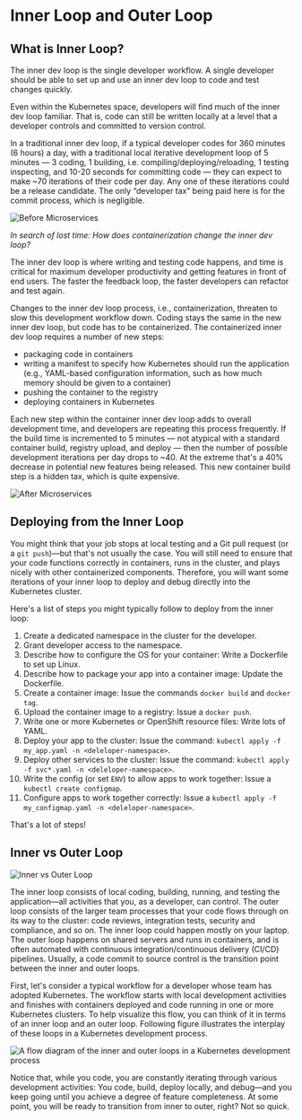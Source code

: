# Inner Loop and Outer Loop

## What is Inner Loop?

The inner dev loop is the single developer workflow. A single developer should be able to set up and use an inner dev loop to code and test changes quickly.

Even within the Kubernetes space, developers will find much of the inner dev loop familiar. That is, code can still be written locally at a level that a developer controls and committed to version control.

In a traditional inner dev loop, if a typical developer codes for 360 minutes (6 hours) a day, with a traditional local iterative development loop of 5 minutes — 3 coding, 1 building, i.e. compiling/deploying/reloading, 1 testing inspecting, and 10-20 seconds for committing code — they can expect to make ~70 iterations of their code per day. Any one of these iterations could be a release candidate. The only “developer tax” being paid here is for the commit process, which is negligible.

![Before Microservices](./images/local-development-3.png)

*In search of lost time: How does containerization change the inner dev loop?*

The inner dev loop is where writing and testing code happens, and time is critical for maximum developer productivity and getting features in front of end users. The faster the feedback loop, the faster developers can refactor and test again.

Changes to the inner dev loop process, i.e., containerization, threaten to slow this development workflow down. Coding stays the same in the new inner dev loop, but code has to be containerized. The containerized inner dev loop requires a number of new steps:

- packaging code in containers
- writing a manifest to specify how Kubernetes should run the application (e.g., YAML-based configuration information, such as how much memory should be given to a container)
- pushing the container to the registry
- deploying containers in Kubernetes

Each new step within the container inner dev loop adds to overall development time, and developers are repeating this process frequently. If the build time is incremented to 5 minutes — not atypical with a standard container build, registry upload, and deploy — then the number of possible development iterations per day drops to ~40. At the extreme that's a 40% decrease in potential new features being released. This new container build step is a hidden tax, which is quite expensive.

![After Microservices](./images/local-development-4.png)

## Deploying from the Inner Loop

You might think that your job stops at local testing and a Git pull request (or a `git push`)—but that's not usually the case. You will still need to ensure that your code functions correctly in containers, runs in the cluster, and plays nicely with other containerized components. Therefore, you will want some iterations of your inner loop to deploy and debug directly into the Kubernetes cluster.

Here's a list of steps you might typically follow to deploy from the inner loop:

1. Create a dedicated namespace in the cluster for the developer.
1. Grant developer access to the namespace.
1. Describe how to configure the OS for your container: Write a Dockerfile to set up Linux.
1. Describe how to package your app into a container image: Update the Dockerfile.
1. Create a container image: Issue the commands `docker build` and `docker tag`.
1. Upload the container image to a registry: Issue a `docker push`.
1. Write one or more Kubernetes or OpenShift resource files: Write lots of YAML.
1. Deploy your app to the cluster: Issue the command: `kubectl apply -f my_app.yaml -n <deleloper-namespace>`.
1. Deploy other services to the cluster: Issue the command: `kubectl apply -f svc*.yaml -n <deleloper-namespace>`.
1. Write the config (or set `ENV`) to allow apps to work together: Issue a `kubectl create configmap`.
1. Configure apps to work together correctly: Issue a `kubectl apply -f my_configmap.yaml -n <deleloper-namespace>`.

That's a lot of steps!

## Inner vs Outer Loop

![Inner vs Outer Loop](./images/local-development-6.png)

The inner loop consists of local coding, building, running, and testing the application—all activities that you, as a developer, can control. The outer loop consists of the larger team processes that your code flows through on its way to the cluster: code reviews, integration tests, security and compliance, and so on. The inner loop could happen mostly on your laptop. The outer loop happens on shared servers and runs in containers, and is often automated with continuous integration/continuous delivery (CI/CD) pipelines. Usually, a code commit to source control is the transition point between the inner and outer loops.

First, let's consider a typical workflow for a developer whose team has adopted Kubernetes. The workflow starts with local development activities and finishes with containers deployed and code running in one or more Kubernetes clusters. To help visualize this flow, you can think of it in terms of an inner loop and an outer loop. Following figure illustrates the interplay of these loops in a Kubernetes development process.

![A flow diagram of the inner and outer loops in a Kubernetes development process](./images/inner-vs-outer-v4.png)

Notice that, while you code, you are constantly iterating through various development activities: You code, build, deploy locally, and debug—and you keep going until you achieve a degree of feature completeness. At some point, you will be ready to transition from inner to outer, right? Not so quick.
